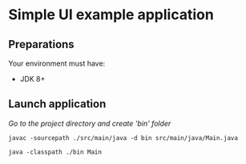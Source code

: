 # Simple UI example application

## Preparations
Your environment must have:

* JDK 8+

## Launch application
_Go to the project directory and create 'bin' folder_
```console
javac -sourcepath ./src/main/java -d bin src/main/java/Main.java
```
```console
java -classpath ./bin Main
```